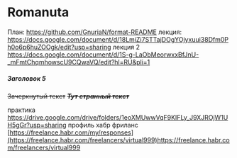 # Romanuta
План:
https://github.com/GnuriaN/format-README
лекция:
https://docs.google.com/document/d/18LmiZi7STTajDOgYOjyxuui38Dfm0Ph0o6p6huZOOgk/edit?usp=sharing
лекция 2 https://docs.google.com/document/d/1S-g-LaObMeorwxxBfJnU-_mFmtChqmhowscU9CQwaVQ/edit?hl=RU&pli=1

##### Заголовок 5
~~Зачеркнутый текст~~
~~*__Тут странный текст__*~~


практика https://drive.google.com/drive/folders/1eoXMUwwVqF9KIFLy_J9XJROjW1UH5gGr?usp=sharing
профиль хабр фриланс [https://freelance.habr.com/my/responses](https://freelance.habr.com/freelancers/virtual999)https://freelance.habr.com/freelancers/virtual999
